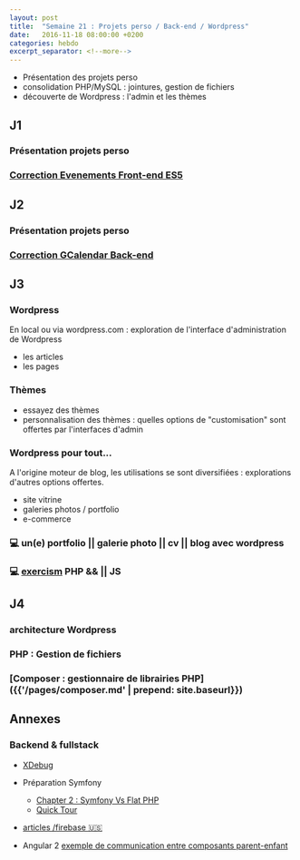 ```yaml
---
layout: post
title:  "Semaine 21 : Projets perso / Back-end / Wordpress"
date:   2016-11-18 08:00:00 +0200
categories: hebdo 
excerpt_separator: <!--more-->
---
```


- Présentation des projets perso
- consolidation PHP/MySQL : jointures, gestion de fichiers
- découverte de Wordpress : l'admin et les thèmes

<!--more-->

## J1

### Présentation projets perso

### [Correction Evenements Front-end ES5](https://github.com/simplyon2/exemples-php/tree/master/calendar) 

## J2

### Présentation projets perso

### [Correction GCalendar Back-end](https://github.com/simplyon2/exemples-php/tree/master/defis/events_back)

## J3

### Wordpress

En local ou via wordpress.com : exploration de l'interface d'administration de Wordpress
  - les articles
  - les pages

### Thèmes

- essayez des thèmes
- personnalisation des thèmes : quelles options de "customisation" sont offertes par l'interfaces d'admin

### Wordpress pour tout... 

A l'origine moteur de blog, les utilisations se sont diversifiées : explorations d'autres options offertes.  
- site vitrine
- galeries photos / portfolio
- e-commerce

### :computer: un(e) portfolio || galerie photo || cv || blog avec wordpress

### :computer: [exercism](http://exercism.io) PHP && || JS

## J4

### architecture Wordpress

### PHP : Gestion de fichiers

### [Composer : gestionnaire de librairies PHP]({{'/pages/composer.md' | prepend: site.baseurl}})

## Annexes

### Backend & fullstack

- [XDebug](https://www.grafikart.fr/tutoriels/php/xdebug-breakpoint-834)

- Préparation Symfony
  - [Chapter 2 : Symfony Vs Flat PHP](http://symfony.com/pdf/Symfony_book_3.1.pdf)
  - [Quick Tour](http://symfony.com/pdf/Symfony_quick_tour_3.1.pdf)

- [articles /firebase :us:](https://howtofirebase.com)

- Angular 2 [exemple de communication entre composants parent-enfant](https://github.com/rxlabz/ng2_compocom)